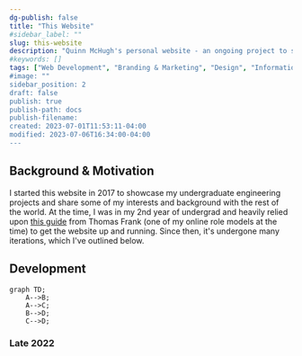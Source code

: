 ```yaml
---
dg-publish: false
title: "This Website"
#sidebar_label: ""
slug: this-website
description: "Quinn McHugh's personal website - an ongoing project to share my life and thoughts with the rest of the world."
#keywords: []
tags: ["Web Development", "Branding & Marketing", "Design", "Informationhitee
#image: ""
sidebar_position: 2
draft: false
publish: true
publish-path: docs
publish-filename:
created: 2023-07-01T11:53:11-04:00
modified: 2023-07-06T16:34:00-04:00
---
```


## Background & Motivation
I started this website in 2017 to showcase my undergraduate engineering projects and share some of my interests and background with the rest of the world. At the time, I was in my 2nd year of undergrad and heavily relied upon [this guide](https://collegeinfogeek.com/personal-website/) from Thomas Frank (one of my online role models at the time) to get the website up and running. Since then, it's undergone many iterations, which I've outlined below.

## Development

```mermaid
graph TD;
    A-->B;
    A-->C;
    B-->D;
    C-->D;
```

### Late 2022
